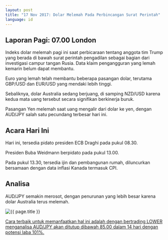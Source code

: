 ```yaml
---
layout: post
title: "17 Nov 2017: Dolar Melemah Pada Perbincangan Surat Perintah"
language: id
---
```

## Laporan Pagi: 07.00 London

Indeks dolar melemah pagi ini saat perbicaraan tentang anggota tim Trump yang berada di bawah surat perintah pengadilan sebagai bagian dari investigasi campur tangan Rusia. Data klaim pengangguran yang lemah kemarin belum dapat membantu.

Euro yang lemah telah membantu beberapa pasangan dolar, terutama GBP/USD dan EUR/USD yang mendaki lebih tinggi.

Sebaliknya, dolar Australia sedang berjuang, di samping NZD/USD karena kedua mata uang tersebut secara signifikan berkinerja buruk.

Pasangan Yen melemah saat uang mengalir dari dolar ke yen, dengan AUD/JPY salah satu pecundang terbesar hari ini.

## Acara Hari Ini

Hari ini, tersedia pidato presiden ECB Draghi pada pukul 08.30.

Presiden Buba Weidmann berpidato pada pukul 13.00.

Pada pukul 13.30, tersedia ijin dan pembangunan rumah, diluncurkan bersamaan dengan data inflasi Kanada termasuk CPI.

## Analisa

AUD/JPY semakin merosot, dengan penurunan yang lebih besar karena dolar Australia terus melemah.

<img src="{{ site.url }}/images/nov/id-17-nov-17.png" alt="{{ page.title }}" title="{{ page.title }}">

<a href="%LINK%%?currency=USD&market=forex&underlying=frxAUDJPY&formname=higherlower&duration_amount=14&duration_units=d&amount=10&amount_type=payout&expiry_type=duration&barrier=85.00" target="_blank">Cara terbaik untuk memanfaatkan hal ini adalah dengan bertrading LOWER menganalisa AUD/JPY akan ditutup dibawah 85.00 dalam 14 hari dengan potensi laba 101%.</a>